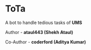 # ToTa

A bot to handle tedious tasks of **UMS**

Author - **ataul443 (Shekh Ataul)**

Co-Author - **coderford (Aditya Kumar)**

